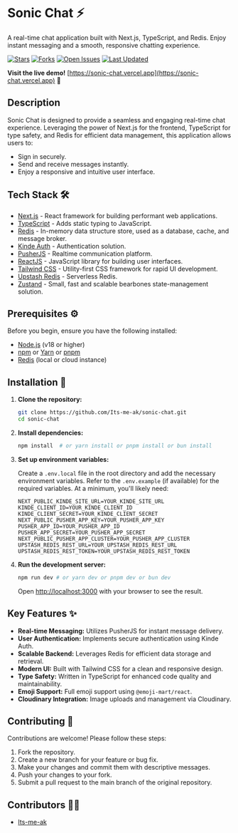 # Sonic Chat ⚡️

A real-time chat application built with Next.js, TypeScript, and Redis. Enjoy instant messaging and a smooth, responsive chatting experience.

[![Stars](https://img.shields.io/github/stars/Its-me-ak/sonic-chat?style=social)](https://github.com/Its-me-ak/sonic-chat)
[![Forks](https://img.shields.io/github/forks/Its-me-ak/sonic-chat?style=social)](https://github.com/Its-me-ak/sonic-chat)
[![Open Issues](https://img.shields.io/github/issues/Its-me-ak/sonic-chat)](https://github.com/Its-me-ak/sonic-chat/issues)
[![Last Updated](https://img.shields.io/github/last-commit/Its-me-ak/sonic-chat)](https://github.com/Its-me-ak/sonic-chat/commits/master)

**Visit the live demo!** [https://sonic-chat.vercel.app](https://sonic-chat.vercel.app) 🚀

## Description

Sonic Chat is designed to provide a seamless and engaging real-time chat experience. Leveraging the power of Next.js for the frontend, TypeScript for type safety, and Redis for efficient data management, this application allows users to:

- Sign in securely.
- Send and receive messages instantly.
- Enjoy a responsive and intuitive user interface.

## Tech Stack 🛠️

*   [Next.js](https://nextjs.org/) - React framework for building performant web applications.
*   [TypeScript](https://www.typescriptlang.org/) - Adds static typing to JavaScript.
*   [Redis](https://redis.io/) - In-memory data structure store, used as a database, cache, and message broker.
*   [Kinde Auth](https://kinde.com/) - Authentication solution.
*   [PusherJS](https://pusher.com/docs/channels/) - Realtime communication platform.
*   [ReactJS](https://reactjs.org/) - JavaScript library for building user interfaces.
*   [Tailwind CSS](https://tailwindcss.com/) - Utility-first CSS framework for rapid UI development.
*   [Upstash Redis](https://upstash.com/) - Serverless Redis.
*   [Zustand](https://github.com/pmndrs/zustand) - Small, fast and scalable bearbones state-management solution.

## Prerequisites ⚙️

Before you begin, ensure you have the following installed:

*   [Node.js](https://nodejs.org/) (v18 or higher)
*   [npm](https://www.npmjs.com/) or [Yarn](https://yarnpkg.com/) or [pnpm](https://pnpm.io/)
*   [Redis](https://redis.io/docs/getting-started/) (local or cloud instance)

## Installation 🚀

1.  **Clone the repository:**

    ```bash
    git clone https://github.com/Its-me-ak/sonic-chat.git
    cd sonic-chat
    ```

2.  **Install dependencies:**

    ```bash
    npm install  # or yarn install or pnpm install or bun install
    ```

3.  **Set up environment variables:**

    Create a `.env.local` file in the root directory and add the necessary environment variables. Refer to the `.env.example` (if available) for the required variables. At a minimum, you'll likely need:

    ```
    NEXT_PUBLIC_KINDE_SITE_URL=YOUR_KINDE_SITE_URL
    KINDE_CLIENT_ID=YOUR_KINDE_CLIENT_ID
    KINDE_CLIENT_SECRET=YOUR_KINDE_CLIENT_SECRET
    NEXT_PUBLIC_PUSHER_APP_KEY=YOUR_PUSHER_APP_KEY
    PUSHER_APP_ID=YOUR_PUSHER_APP_ID
    PUSHER_APP_SECRET=YOUR_PUSHER_APP_SECRET
    NEXT_PUBLIC_PUSHER_APP_CLUSTER=YOUR_PUSHER_APP_CLUSTER
    UPSTASH_REDIS_REST_URL=YOUR_UPSTASH_REDIS_REST_URL
    UPSTASH_REDIS_REST_TOKEN=YOUR_UPSTASH_REDIS_REST_TOKEN
    ```

4.  **Run the development server:**

    ```bash
    npm run dev # or yarn dev or pnpm dev or bun dev
    ```

    Open [http://localhost:3000](http://localhost:3000) with your browser to see the result.

## Key Features ✨

*   **Real-time Messaging:** Utilizes PusherJS for instant message delivery.
*   **User Authentication:** Implements secure authentication using Kinde Auth.
*   **Scalable Backend:** Leverages Redis for efficient data storage and retrieval.
*   **Modern UI:** Built with Tailwind CSS for a clean and responsive design.
*   **Type Safety:** Written in TypeScript for enhanced code quality and maintainability.
*   **Emoji Support:** Full emoji support using `@emoji-mart/react`.
*   **Cloudinary Integration:** Image uploads and management via Cloudinary.

## Contributing 🤝

Contributions are welcome! Please follow these steps:

1.  Fork the repository.
2.  Create a new branch for your feature or bug fix.
3.  Make your changes and commit them with descriptive messages.
4.  Push your changes to your fork.
5.  Submit a pull request to the main branch of the original repository.

## Contributors 🧑‍💻

*   [Its-me-ak](https://github.com/Its-me-ak)
```
